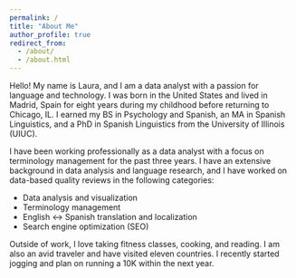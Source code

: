 ```yaml
---
permalink: /
title: "About Me"
author_profile: true
redirect_from: 
  - /about/
  - /about.html
---
```


Hello! My name is Laura, and I am a data analyst with a passion for language and technology. I was born in the United States and lived in Madrid, Spain for eight years during my childhood before returning to Chicago, IL. I earned my BS in Psychology and Spanish, an MA in Spanish Linguistics, and a PhD in Spanish Linguistics from the University of Illinois (UIUC). 

I have been working professionally as a data analyst with a focus on terminology management for the past three years. I have an extensive background in data analysis and language research, and I have worked on data-based quality reviews in the following categories:

* Data analysis and visualization
* Terminology management
* English <-> Spanish translation and localization
* Search engine optimization (SEO)

Outside of work, I love taking fitness classes, cooking, and reading. I am also an avid traveler and have visited eleven countries. I recently started jogging and plan on running a 10K within the next year.
